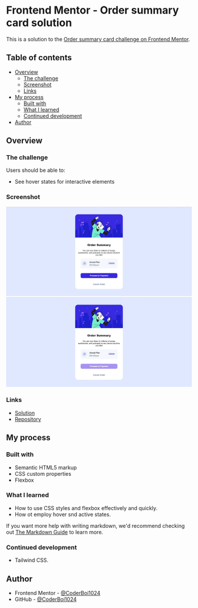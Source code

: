 # Frontend Mentor - Order summary card solution

This is a solution to the [Order summary card challenge on Frontend Mentor](https://www.frontendmentor.io/challenges/order-summary-component-QlPmajDUj).

## Table of contents

- [Overview](#overview)
  - [The challenge](#the-challenge)
  - [Screenshot](#screenshot)
  - [Links](#links)
- [My process](#my-process)
  - [Built with](#built-with)
  - [What I learned](#what-i-learned)
  - [Continued development](#continued-development)
- [Author](#author)

## Overview

### The challenge

Users should be able to:

- See hover states for interactive elements

### Screenshot


![Desktop version](https://github.com/CoderBoi1024/OrderComponentSummary/blob/main/images/Desktop_Screenshot.jpg)
![Active States](https://github.com/CoderBoi1024/OrderComponentSummary/blob/main/images/Payment_Hover.jpg)

### Links

- [Solution](https://coderboi1024.github.io/OrderComponentSummary/)
- [Repository](https://github.com/CoderBoi1024/OrderComponentSummary)
## My process

### Built with

- Semantic HTML5 markup
- CSS custom properties
- Flexbox

### What I learned

- How to use CSS styles and flexbox effectively and quickly.
- How ot employ hover snd active states.

If you want more help with writing markdown, we'd recommend checking out [The Markdown Guide](https://www.markdownguide.org/) to learn more.

### Continued development

- Tailwind CSS.

## Author

- Frontend Mentor - [@CoderBoi1024](https://www.frontendmentor.io/profile/CoderBoi1024)
- GitHub - [@CoderBoi1024](https://github.com/CoderBoi1024)
